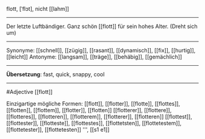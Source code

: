flott, [ˈflɔt], nicht [[lahm]]

---
Der letzte Luftbändiger. Ganz schön [[flott]] für sein hohes Alter. (Dreht sich um)


---
Synonyme: [[schnell]], [[zügig]], [[rasant]], [[dynamisch]], [[fix]], [[hurtig]], [[leicht]]
Antonyme: [[langsam]], [[träge]], [[behäbig]], [[gemächlich]]

---
**Übersetzung**:
fast, quick, snappy, cool

---
#Adjective [[flott]]


Einzigartige mögliche Formen: 
[[flott]], [[flotter]], [[flotte]], [[flottes]], [[flotten]], [[flottem]], [[flotter]], [[flotten]]
[[flotterer]], [[flottere]], [[flotteres]], [[flotteren]], [[flotterem]], [[flotterer]], [[flotteren]]
[[flottest]], [[flottester]], [[flotteste]], [[flottestes]], [[flottetsten]], [[flottetestem]], [[flottetester]], [[flottetesten]]
''', [[s1 e1]]